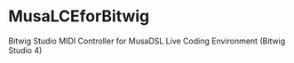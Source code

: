 # MusaLCEforBitwig
Bitwig Studio MIDI Controller for MusaDSL Live Coding Environment (Bitwig Studio 4)

